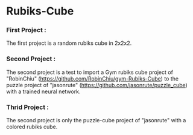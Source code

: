 # Rubiks-Cube

### First Project :

The first project is a random rubiks cube in 2x2x2.

### Second Project :
 
The second project is a test to import a Gym rubiks cube project of "RobinChiu" (https://github.com/RobinChiu/gym-Rubiks-Cube) to the puzzle project of "jasonrute" (https://github.com/jasonrute/puzzle_cube) with a trained neural network.

### Thrid Project :

The second project is only the puzzle-cube project of "jasonrute" with a colored rubiks cube.

